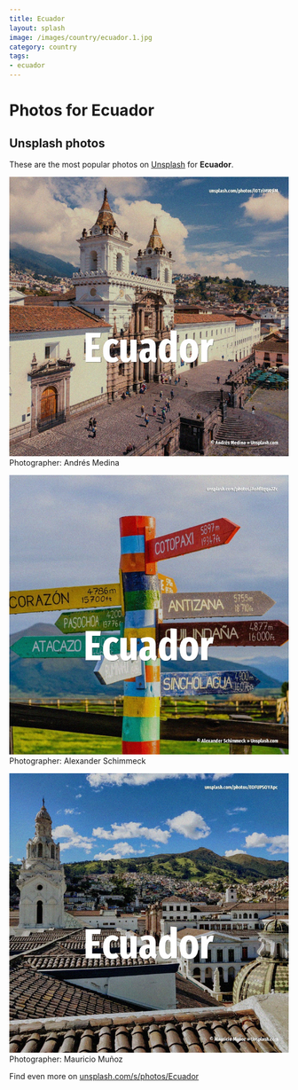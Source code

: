 ```yaml
---
title: Ecuador
layout: splash
image: /images/country/ecuador.1.jpg
category: country
tags:
- ecuador
---
```

# Photos for Ecuador
 
## Unsplash photos
These are the most popular photos on [Unsplash](https://unsplash.com) for **Ecuador**.
 
![Ecuador](/images/country/ecuador.1.jpg)
Photographer:  Andrés Medina
 
![Ecuador](/images/country/ecuador.2.jpg)
Photographer:  Alexander Schimmeck
 
![Ecuador](/images/country/ecuador.3.jpg)
Photographer:  Mauricio Muñoz
 
Find even more on [unsplash.com/s/photos/Ecuador](https://unsplash.com/s/photos/Ecuador)
 
